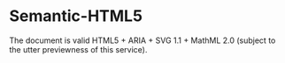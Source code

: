Semantic-HTML5
==============
The document is valid HTML5 + ARIA + SVG 1.1 + MathML 2.0 (subject to the utter previewness of this service).
